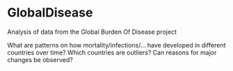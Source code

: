 # GlobalDisease
Analysis of data from the Global Burden Of Disease project

What are patterns on how mortality/infections/... have developed in different countries over time? Which countries are outliers? Can reasons for major changes be observed?

